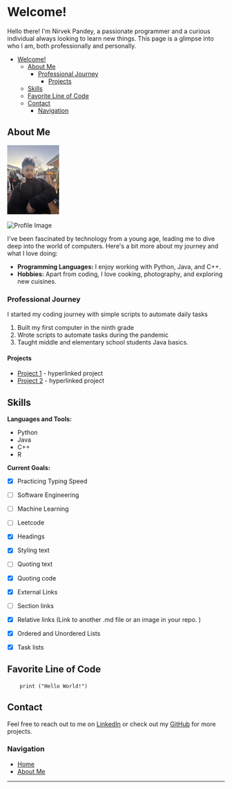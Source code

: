 # Welcome!

Hello there! I'm Nirvek Pandey, a passionate programmer and a curious individual always looking to learn new things. This page is a glimpse into who I am, both professionally and personally.

- [Welcome!](#welcome)
  - [About Me](#about-me)
    - [Professional Journey](#professional-journey)
      - [Projects](#projects)
  - [Skills](#skills)
  - [Favorite Line of Code](#favorite-line-of-code)
  - [Contact](#contact)
    - [Navigation](#navigation)

## About Me

<img src="/screenshots/profile.jpg" width="120" height="160">

![Profile Image](src)

I've been fascinated by technology from a young age, leading me to dive deep into the world of computers. Here's a bit more about my journey and what I love doing:

- **Programming Languages:** I enjoy working with Python, Java, and C++.
- **Hobbies:** Apart from coding, I love cooking, photography, and exploring new cuisines.

### Professional Journey
I started my coding journey with simple scripts to automate daily tasks

1. Built my first computer in the ninth grade
2. Wrote scripts to automate tasks during the pandemic
3. Taught middle and elementary school students Java basics.

#### Projects

- [Project 1](https://example.com/project1) - hyperlinked project
- [Project 2](https://example.com/project2) - hyperlinked project

## Skills

**Languages and Tools:**

- Python
- Java
- C++
- R

**Current Goals:**

- [x] Practicing Typing Speed
- [ ] Software Engineering
- [ ] Machine Learning
- [ ] Leetcode
 
- [x] Headings
- [x] Styling text
- [ ] Quoting text
- [x] Quoting code
- [x] External Links
- [ ] Section links
- [x] Relative links (Link to another .md file or an image in your repo. )
- [x] Ordered and Unordered Lists
- [x] Task lists

## Favorite Line of Code
```
    print ("Hello World!")
```

## Contact

Feel free to reach out to me on [LinkedIn](https://www.linkedin.com/in/NirvekPandey) or check out my [GitHub](https://github.com/NirvekPanda) for more projects.

### Navigation

- [Home](index.md) <!-- Relative link to this file itself -->
- [About Me](about.md) <!-- Link to another .md file in your repo -->

---
